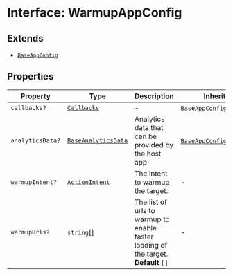 # Interface: WarmupAppConfig

## Extends

- [`BaseAppConfig`](../../../DesignConfig.types/interfaces/base-app-config.md)

## Properties

| Property | Type | Description | Inherited from |
| ------ | ------ | ------ | ------ |
| `callbacks?` | [`Callbacks`](../../../Callbacks.types/interfaces/Callbacks.md) | - | [`BaseAppConfig`](../../../DesignConfig.types/interfaces/BaseAppConfig.md).`callbacks` |
| `analyticsData?` | [`BaseAnalyticsData`](../../../AppConfig.types/type-aliases/base-analytics-data.md) | Analytics data that can be provided by the host app | [`BaseAppConfig`](../../../DesignConfig.types/interfaces/BaseAppConfig.md).`analyticsData` |
| `warmupIntent?` | [`ActionIntent`](../../../ActionIntent.types/type-aliases/ActionIntent.md) | The intent to warmup the target. | - |
| `warmupUrls?` | `string`[] | The list of urls to warmup to enable faster loading of the target. **Default** `[]` | - |
